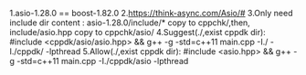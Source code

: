 1.asio-1.28.0 == boost-1.82.0
2.https://think-async.com/Asio/#
3.Only need include dir content : asio-1.28.0/include/* copy to cppchk/,then, include/asio.hpp copy to cppchk/asio/
4.Suggest(./,exist cppdk dir): #include <cppdk/asio/asio.hpp> && g++ -g -std=c++11 main.cpp -I./ -I./cppdk/ -lpthread
5.Allow(./,exist cppdk dir): #include <asio.hpp> && g++ -g -std=c++11 main.cpp -I./cppdk/asio -lpthread


